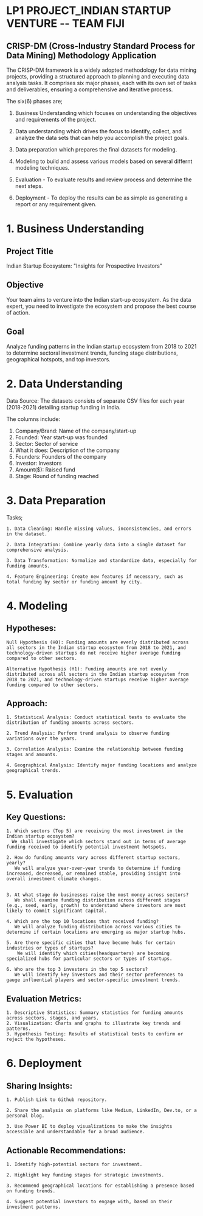 # LP1 PROJECT_INDIAN STARTUP VENTURE -- TEAM FIJI

##  CRISP-DM (Cross-Industry Standard Process for Data Mining) Methodology Application 

The CRISP-DM framework is a widely adopted methodology for data mining projects, providing a structured approach to planning and executing data analysis tasks. It comprises six major phases, each with its own set of tasks and deliverables, ensuring a comprehensive and iterative process.

The six(6) phases are;
 1. Business Understanding which focuses on understanding the objectives and requirements of the project.

 2. Data understanding  which drives the focus to identify, collect, and analyze the data sets that can help you accomplish the project goals.

 3. Data preparation which prepares the final datasets for modeling.

 4. Modeling to build and assess various models based on several differnt modeling techniques.

 5. Evaluation - To evaluate results and review process and determine the next steps.

 6. Deployment - To deploy the results can be as simple as generating a report or any requirement given.


# 1. Business Understanding

## Project Title

Indian Startup Ecosystem: "Insights for Prospective Investors"


## Objective

Your team aims to venture into the Indian start-up ecosystem. As the data expert, you need to investigate the ecosystem and propose the best course of action.

## Goal

Analyze funding patterns in the Indian startup ecosystem from 2018 to 2021 to determine sectoral investment trends, funding stage distributions, geographical hotspots, and top investors.

# 2. Data Understanding

Data Source: The datasets consists of separate CSV files for each year (2018-2021) detailing startup funding in India. 

The columns include:

1. Company/Brand: Name of the company/start-up
2. Founded: Year start-up was founded
3. Sector: Sector of service
4. What it does: Description of the company
5. Founders: Founders of the company
6. Investor: Investors
7. Amount($): Raised fund
8. Stage: Round of funding reached


# 3. Data Preparation
Tasks;

    1. Data Cleaning: Handle missing values, inconsistencies, and errors in the dataset.

    2. Data Integration: Combine yearly data into a single dataset for comprehensive analysis.

    3. Data Transformation: Normalize and standardize data, especially for funding amounts.

    4. Feature Engineering: Create new features if necessary, such as total funding by sector or funding amount by city.


# 4. Modeling
 
 ## Hypotheses:

    Null Hypothesis (H0): Funding amounts are evenly distributed across all sectors in the Indian startup ecosystem from 2018 to 2021, and technology-driven startups do not receive higher average funding compared to other sectors.

    Alternative Hypothesis (H1): Funding amounts are not evenly distributed across all sectors in the Indian startup ecosystem from 2018 to 2021, and technology-driven startups receive higher average funding compared to other sectors.

## Approach:

    1. Statistical Analysis: Conduct statistical tests to evaluate the distribution of funding amounts across sectors.

    2. Trend Analysis: Perform trend analysis to observe funding variations over the years.

    3. Correlation Analysis: Examine the relationship between funding stages and amounts.

    4. Geographical Analysis: Identify major funding locations and analyze geographical trends.


# 5. Evaluation

## Key Questions:

    1. Which sectors (Top 5) are receiving the most investment in the Indian startup ecosystem?
      We shall investigate which sectors stand out in terms of average funding received to identify potential investment hotspots.

    2. How do funding amounts vary across different startup sectors, yearly?
       We will analyze year-over-year trends to determine if funding increased, decreased, or remained stable, providing insight into overall investment climate changes.


    3. At what stage do businesses raise the most money across sectors?
       We shall examine funding distribution across different stages (e.g., seed, early, growth) to understand where investors are most likely to commit significant capital.

    4. Which are the top 10 locations that received funding?
       We will analyze funding distribution across various cities to determine if certain locations are emerging as major startup hubs.

    5. Are there specific cities that have become hubs for certain industries or types of startups?
        We will identify which cities(headquarters) are becoming specialized hubs for particular sectors or types of startups.

    6. Who are the top 3 investors in the top 5 sectors?
       We will identify key investors and their sector preferences to gauge influential players and sector-specific investment trends.

## Evaluation Metrics:

    1. Descriptive Statistics: Summary statistics for funding amounts across sectors, stages, and years.
    2. Visualization: Charts and graphs to illustrate key trends and patterns.
    3. Hypothesis Testing: Results of statistical tests to confirm or reject the hypotheses.


# 6. Deployment

## Sharing Insights:
    1. Publish Link to Github repository.

    2. Share the analysis on platforms like Medium, LinkedIn, Dev.to, or a personal blog.

    3. Use Power BI to deploy visualizations to make the insights accessible and understandable for a broad audience.

## Actionable Recommendations:

    1. Identify high-potential sectors for investment.

    2. Highlight key funding stages for strategic investments.

    3. Recommend geographical locations for establishing a presence based on funding trends.

    4. Suggest potential investors to engage with, based on their investment patterns.

